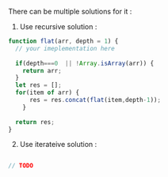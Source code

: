 
There can be multiple solutions for it :

1. Use recursive solution : 

``` javascript
function flat(arr, depth = 1) {
  // your imeplementation here
  
  if(depth===0  || !Array.isArray(arr)) {
    return arr;
  } 
  let res = [];
  for(item of arr) {
      res = res.concat(flat(item,depth-1));
    }
  
  return res;
}

```

2. Use iterateive solution :

```javascript

// TODO

```
